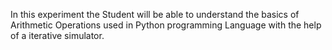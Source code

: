 In this experiment the Student will be able to understand the basics of Arithmetic Operations used in Python programming Language with the help of a iterative simulator.


